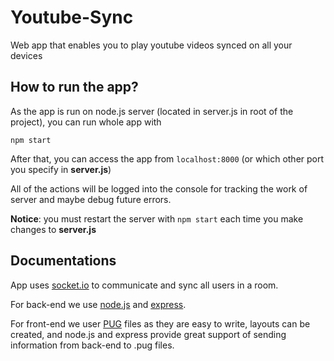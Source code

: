 # Youtube-Sync
Web app that enables you to play youtube videos synced on all your devices

## How to run the app?
As the app is run on node.js server (located in server.js in root of the project), you can run whole app with
```
npm start
```
After that, you can access the app from `localhost:8000` (or which other port you specify in **server.js**)

All of the actions will be logged into the console for tracking the work of server and maybe debug future errors.

**Notice**: you must restart the server with `npm start` each time you make changes to **server.js**

## Documentations
App uses [socket.io](https://socket.io/) to communicate and sync all users in a room.

For back-end we use [node.js](https://nodejs.org/en/) and [express](https://expressjs.com/).

For front-end we user [PUG](https://pugjs.org/api/getting-started.html) files as they are easy to write, layouts can be created, and node.js and express provide great support of sending information from back-end to .pug files.
